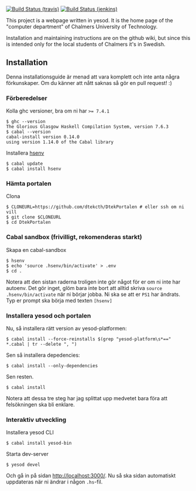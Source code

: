 [![Build Status (travis)](https://secure.travis-ci.org/dtekcth/DtekPortalen.png)](http://travis-ci.org/dtekcth/DtekPortalen)
[![Build Status (jenkins)](http://dtek.se:8080/job/DtekPortalen/badge/icon)](http://dtek.se:8080/job/DtekPortalen/)

This project is a webpage written in yesod. It is the home page of
the "computer department" of Chalmers University of Technology.

Installation and maintaining instructions are on the github wiki,
but since this is intended only for the local students of Chalmers
it's in Swedish.

## Installation

Denna installationsguide är menad att vara komplett och inte anta några
förkunskaper. Om du känner att nått saknas så gör en pull request! :)

### Förberedelser

Kolla ghc versioner, bra om ni har `>= 7.4.1`

    $ ghc --version
    The Glorious Glasgow Haskell Compilation System, version 7.6.3
    $ cabal --version
    cabal-install version 0.14.0
    using version 1.14.0 of the Cabal library

Installera [hsenv](https://github.com/Paczesiowa/hsenv)

    $ cabal update
    $ cabal install hsenv

### Hämta portalen

Clona

    $ CLONEURL=https://github.com/dtekcth/DtekPortalen # eller ssh om ni vill
    $ git clone $CLONEURL
    $ cd DtekPortalen

### Cabal sandbox (frivilligt, rekomenderas starkt)

Skapa en cabal-sandbox

    $ hsenv
    $ echo 'source .hsenv/bin/activate' > .env
    $ cd .

Notera att den sistan raderna troligen inte gör något för er om ni inte har
autoenv. Det gör inget, glöm bara inte bort att alltid skriva `source
.hsenv/bin/activate` när ni börjar jobba. Ni ska se att er `PS1` har ändrats.
Typ er prompt ska börja med texten `[hsenv]`

### Installera yesod och portalen

Nu, så installera rätt version av yesod-platformen:

    $ cabal install --force-reinstalls $(grep "yesod-platform\s*==" *.cabal | tr --delete ", ")

Sen så installera depedencies:

    $ cabal install --only-dependencies

Sen resten.

    $ cabal install

Notera att dessa tre steg har jag splittat upp medvetet bara föra
att felsökningen ska bli enklare.

### Interaktiv utveckling

Installera yesod CLI

    $ cabal install yesod-bin

Starta dev-server

    $ yesod devel

Och gå in på sidan <http://localhost:3000/>. Nu så ska sidan automatiskt
uppdateras när ni ändrar i någon `.hs`-fil.

